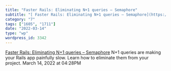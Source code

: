 ```yaml
---
title: "Faster Rails: Eliminating N+1 queries – Semaphore"
subtitle: "[ Faster Rails: Eliminating N+1 queries – Semaphore](https://semaphoreci.com/blog/2017/08/09/faster-..."
category: "7"
tags: ["1605", "1711"]
date: "2022-03-14"
type: "wp"
wordpress_id: 3342
---
```

[ Faster Rails: Eliminating N+1 queries – Semaphore](https://semaphoreci.com/blog/2017/08/09/faster-rails-eliminating-n-plus-one-queries.html)
 N+1 queries are making your Rails app painfully slow. Learn how to eliminate them from your project.
March 14, 2022 at 04:28PM